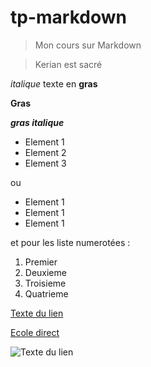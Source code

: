 # tp-markdown
>Mon cours sur Markdown

>Kerian est sacré

*italique*
texte en **gras**

__Gras__

***gras italique***

- Element 1
- Element 2
- Element 3

ou

* Element 1
* Element 1
* Element 1
  
et pour les liste numerotées : 

1. Premier
2. Deuxieme
3. Troisieme
4. Quatrieme

[Texte du lien](Url)

[Ecole direct](https://www.ecoledirecte.com/E/2888/EmploiDuTemps)

![Texte du lien](https://img.freepik.com/photos-gratuite/peinture-lac-montagne-montagne-arriere-plan_188544-9126.jpg)